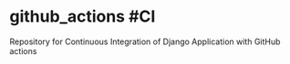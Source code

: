 # github_actions #CI
Repository for Continuous Integration of Django Application  with GitHub actions
